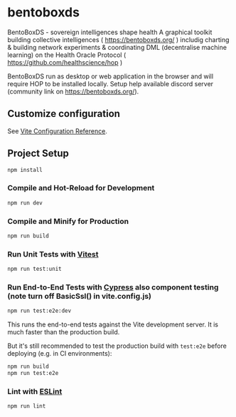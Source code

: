 # bentoboxds

BentoBoxDS - sovereign intelligences shape health
A graphical toolkit building collective intelligences ( https://bentoboxds.org/ ) includig charting & building network experiments & coordinating DML (decentralise machine learning) on the Health Oracle Protocol ( https://github.com/healthscience/hop )

BentoBoxDS run as desktop or web application in the browser and will require HOP to be installed locally.  Setup help available discord server (community link on  https://bentoboxds.org/).

## Customize configuration

See [Vite Configuration Reference](https://vitejs.dev/config/).

## Project Setup

```sh
npm install
```

### Compile and Hot-Reload for Development

```sh
npm run dev
```

### Compile and Minify for Production

```sh
npm run build
```

### Run Unit Tests with [Vitest](https://vitest.dev/)

```sh
npm run test:unit
```

### Run End-to-End Tests with [Cypress](https://www.cypress.io/)  also component testing (note turn off BasicSsl() in vite.config.js)

```sh
npm run test:e2e:dev
```

This runs the end-to-end tests against the Vite development server.
It is much faster than the production build.

But it's still recommended to test the production build with `test:e2e` before deploying (e.g. in CI environments):

```sh
npm run build
npm run test:e2e
```

### Lint with [ESLint](https://eslint.org/)

```sh
npm run lint
```
